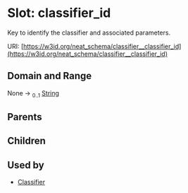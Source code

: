 
# Slot: classifier_id


Key to identify the classifier and associated parameters.

URI: [https://w3id.org/neat_schema/classifier__classifier_id](https://w3id.org/neat_schema/classifier__classifier_id)


## Domain and Range

None &#8594;  <sub>0..1</sub> [String](types/String.md)

## Parents


## Children


## Used by

 * [Classifier](Classifier.md)
